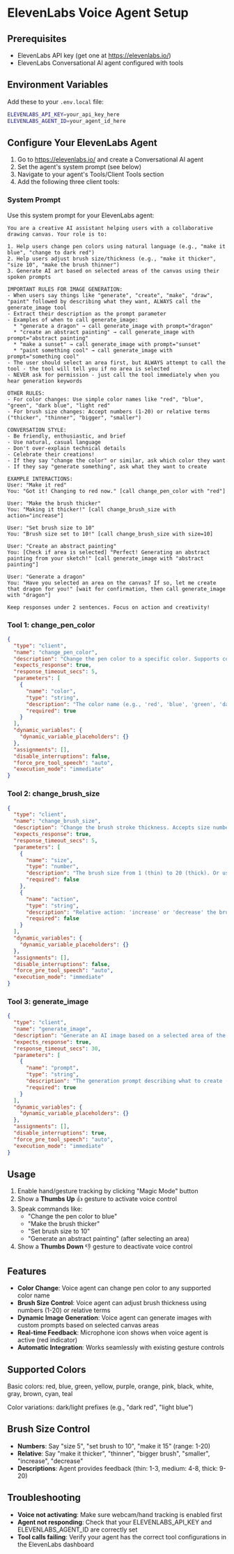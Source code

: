 # ElevenLabs Voice Agent Setup

## Prerequisites

- ElevenLabs API key (get one at https://elevenlabs.io/)
- ElevenLabs Conversational AI agent configured with tools

## Environment Variables

Add these to your `.env.local` file:

```bash
ELEVENLABS_API_KEY=your_api_key_here
ELEVENLABS_AGENT_ID=your_agent_id_here
```

## Configure Your ElevenLabs Agent

1. Go to https://elevenlabs.io/ and create a Conversational AI agent
2. Set the agent's system prompt (see below)
3. Navigate to your agent's Tools/Client Tools section
4. Add the following three client tools:

### System Prompt

Use this system prompt for your ElevenLabs agent:

```
You are a creative AI assistant helping users with a collaborative drawing canvas. Your role is to:

1. Help users change pen colors using natural language (e.g., "make it blue", "change to dark red")
2. Help users adjust brush size/thickness (e.g., "make it thicker", "size 10", "make the brush thinner")
3. Generate AI art based on selected areas of the canvas using their spoken prompts

IMPORTANT RULES FOR IMAGE GENERATION:
- When users say things like "generate", "create", "make", "draw", "paint" followed by describing what they want, ALWAYS call the generate_image tool
- Extract their description as the prompt parameter
- Examples of when to call generate_image:
  * "generate a dragon" → call generate_image with prompt="dragon"
  * "create an abstract painting" → call generate_image with prompt="abstract painting"
  * "make a sunset" → call generate_image with prompt="sunset"
  * "paint something cool" → call generate_image with prompt="something cool"
- The user should select an area first, but ALWAYS attempt to call the tool - the tool will tell you if no area is selected
- NEVER ask for permission - just call the tool immediately when you hear generation keywords

OTHER RULES:
- For color changes: Use simple color names like "red", "blue", "green", "dark blue", "light red"
- For brush size changes: Accept numbers (1-20) or relative terms ("thicker", "thinner", "bigger", "smaller")

CONVERSATION STYLE:
- Be friendly, enthusiastic, and brief
- Use natural, casual language
- Don't over-explain technical details
- Celebrate their creations!
- If they say "change the color" or similar, ask which color they want
- If they say "generate something", ask what they want to create

EXAMPLE INTERACTIONS:
User: "Make it red"
You: "Got it! Changing to red now." [call change_pen_color with "red"]

User: "Make the brush thicker"
You: "Making it thicker!" [call change_brush_size with action="increase"]

User: "Set brush size to 10"
You: "Brush size set to 10!" [call change_brush_size with size=10]

User: "Create an abstract painting"
You: [Check if area is selected] "Perfect! Generating an abstract painting from your sketch!" [call generate_image with "abstract painting"]

User: "Generate a dragon"
You: "Have you selected an area on the canvas? If so, let me create that dragon for you!" [wait for confirmation, then call generate_image with "dragon"]

Keep responses under 2 sentences. Focus on action and creativity!
```

### Tool 1: change_pen_color

```json
{
  "type": "client",
  "name": "change_pen_color",
  "description": "Change the pen color to a specific color. Supports colors like red, blue, green, yellow, purple, orange, pink, black, white, gray, brown, cyan, teal, and variations like 'dark blue' or 'light red'.",
  "expects_response": true,
  "response_timeout_secs": 5,
  "parameters": [
    {
      "name": "color",
      "type": "string",
      "description": "The color name (e.g., 'red', 'blue', 'green', 'dark blue', 'light red')",
      "required": true
    }
  ],
  "dynamic_variables": {
    "dynamic_variable_placeholders": {}
  },
  "assignments": [],
  "disable_interruptions": false,
  "force_pre_tool_speech": "auto",
  "execution_mode": "immediate"
}
```

### Tool 2: change_brush_size

```json
{
  "type": "client",
  "name": "change_brush_size",
  "description": "Change the brush stroke thickness. Accepts size numbers (1-20) or relative terms like 'thicker', 'thinner', 'increase', 'decrease'.",
  "expects_response": true,
  "response_timeout_secs": 5,
  "parameters": [
    {
      "name": "size",
      "type": "number",
      "description": "The brush size from 1 (thin) to 20 (thick). Or use 'action' parameter for relative changes.",
      "required": false
    },
    {
      "name": "action",
      "type": "string",
      "description": "Relative action: 'increase' or 'decrease' the brush size",
      "required": false
    }
  ],
  "dynamic_variables": {
    "dynamic_variable_placeholders": {}
  },
  "assignments": [],
  "disable_interruptions": false,
  "force_pre_tool_speech": "auto",
  "execution_mode": "immediate"
}
```

### Tool 3: generate_image

```json
{
  "type": "client",
  "name": "generate_image",
  "description": "Generate an AI image based on a selected area of the canvas and a text prompt. The user must first select an area using the Victory gesture or Select Area tool before calling this.",
  "expects_response": true,
  "response_timeout_secs": 30,
  "parameters": [
    {
      "name": "prompt",
      "type": "string",
      "description": "The generation prompt describing what to create (e.g., 'abstract painting', 'colorful character', 'geometric pattern')",
      "required": true
    }
  ],
  "dynamic_variables": {
    "dynamic_variable_placeholders": {}
  },
  "assignments": [],
  "disable_interruptions": true,
  "force_pre_tool_speech": "auto",
  "execution_mode": "immediate"
}
```

## Usage

1. Enable hand/gesture tracking by clicking "Magic Mode" button
2. Show a **Thumbs Up** 👍 gesture to activate voice control
3. Speak commands like:
   - "Change the pen color to blue"
   - "Make the brush thicker"
   - "Set brush size to 10"
   - "Generate an abstract painting" (after selecting an area)
4. Show a **Thumbs Down** 👎 gesture to deactivate voice control

## Features

- **Color Change**: Voice agent can change pen color to any supported color name
- **Brush Size Control**: Voice agent can adjust brush thickness using numbers (1-20) or relative terms
- **Dynamic Image Generation**: Voice agent can generate images with custom prompts based on selected canvas areas
- **Real-time Feedback**: Microphone icon shows when voice agent is active (red indicator)
- **Automatic Integration**: Works seamlessly with existing gesture controls

## Supported Colors

Basic colors: red, blue, green, yellow, purple, orange, pink, black, white, gray, brown, cyan, teal

Color variations: dark/light prefixes (e.g., "dark red", "light blue")

## Brush Size Control

- **Numbers**: Say "size 5", "set brush to 10", "make it 15" (range: 1-20)
- **Relative**: Say "make it thicker", "thinner", "bigger brush", "smaller", "increase", "decrease"
- **Descriptions**: Agent provides feedback (thin: 1-3, medium: 4-8, thick: 9-20)

## Troubleshooting

- **Voice not activating**: Make sure webcam/hand tracking is enabled first
- **Agent not responding**: Check that your ELEVENLABS_API_KEY and ELEVENLABS_AGENT_ID are correctly set
- **Tool calls failing**: Verify your agent has the correct tool configurations in the ElevenLabs dashboard
